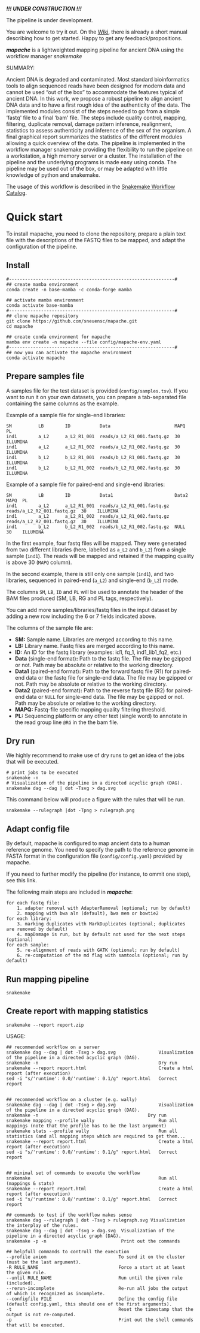 ***!!! UNDER CONSTRUCTION !!!***

The pipeline is under development.

You are welcome to try it out. On the [Wiki](https://github.com/sneuensc/mapache/wiki), there is already a short manual describing how to get started. Happy to get any feedback/propositions.

***mapache*** is a lightweighted mapping pipeline for ancient DNA using the workflow manager *snakemake*

SUMMARY:

Ancient DNA is degraded and contaminated. Most standard bioinformatics tools to align sequenced reads have been designed for modern data and cannot be used “out of the box” to accommodate the features typical of ancient DNA. In this work, we propose a robust pipeline to align ancient DNA data and to have a first rough idea of the authenticity of the data. The implemented modules consist of the steps needed to go from a simple ‘fastq' file to a final ‘bam' file. The steps include quality control, mapping, filtering, duplicate removal, damage pattern inference, realignment, statistics to assess authenticity and inference of the sex of the organism. A final graphical report summarizes the statistics of the different modules allowing a quick overview of the data. The pipeline is implemented in the workflow manager snakemake providing the flexibility to run the pipeline on a workstation, a high memory server or a cluster. The installation of the pipeline and the underlying programs is made easy using conda. The pipeline may be used out of the box, or may be adapted with little knowledge of python and snakemake.

The usage of this workflow is described in the [Snakemake Workflow Catalog](https://snakemake.github.io/snakemake-workflow-catalog/?usage=sneuensc/mapache).


# Quick start
To install mapache, you need to clone the repository, prepare a plain text file with the descriptions of the FASTQ files to be mapped, and adapt the configuration of the pipeline.


## Install

```
#--------------------------------------------------------------#
## create mamba environment
conda create -n base-mamba -c conda-forge mamba

## activate mamba environment
conda activate base-mamba
#--------------------------------------------------------------#
## clone mapache repository
git clone https://github.com/sneuensc/mapache.git
cd mapache

## create conda environment for mapache
mamba env create -n mapache --file config/mapache-env.yaml
#--------------------------------------------------------------#
## now you can activate the mapache environment
conda activate mapache

```

## Prepare samples file

A samples file for the test dataset is provided (`config/samples.tsv`). If you want to run it on your own datasets, you can prepare a tab-separated file containing the same columns as the example.

Example of a sample file for single-end libraries:

```
SM          LB        ID           Data                        MAPQ  PL
ind1        a_L2      a_L2_R1_001  reads/a_L2_R1_001.fastq.gz  30    ILLUMINA
ind1        a_L2      a_L2_R1_002  reads/a_L2_R1_002.fastq.gz  30    ILLUMINA
ind1        b_L2      b_L2_R1_001  reads/b_L2_R1_001.fastq.gz  30    ILLUMINA
ind1        b_L2      b_L2_R1_002  reads/b_L2_R1_002.fastq.gz  30    ILLUMINA
```

Example of a sample file for paired-end and single-end libraries:

```
SM          LB        ID           Data1                       Data2                       MAPQ  PL
ind1        a_L2      a_L2_R1_001  reads/a_L2_R1_001.fastq.gz  reads/a_L2_R2_001.fastq.gz  30    ILLUMINA
ind1        a_L2      a_L2_R1_002  reads/a_L2_R1_002.fastq.gz  reads/a_L2_R2_001.fastq.gz  30    ILLUMINA
ind1        b_L2      b_L2_R1_002  reads/b_L2_R1_002.fastq.gz  NULL                        30    ILLUMINA
```

In the first example, four fastq files will be mapped. They were generated from two different libraries (here, labelled as `a_L2` and `b_L2`) from a single sample (`ind1`). The reads will be mapped and retained if the mapping quality is above 30 (`MAPQ` column).

In the second example, there is still only one sample (`ind1`), and two libraries, sequenced in paired-end (`a_L2`) and single-end (`b_L2`) mode.

The columns `SM`, `LB`, `ID` and `PL` will be used to annotate the header of the BAM files produced (SM, LB, RG and PL tags, respectively). 

You can add more samples/libraries/fastq files in the input dataset by adding a new row including the 6 or 7 fields indicated above.


The columns of the sample file are:
- **SM:** Sample name. Libraries are merged according to this name.
- **LB:** Library name. Fastq files are merged according to this name.
- **ID:** An ID for the fastq library (examples: id1, fq_1, ind1_lib1_fq2, etc.)
- **Data** (single-end format)**:** Path to the fastq file. The file may be gzipped or not. Path may be absolute or relative to the working directory.
- **Data1** (paired-end format)**:** Path to the forward fastq file (R1) for paired-end data or the fastq file for single-end data. The file may be gzipped or not. Path may be absolute or relative to the working directory.
- **Data2** (paired-end format)**:** Path to the reverse fastq file (R2) for paired-end data or `NULL` for single-end data. The file may be gzipped or not. Path may be absolute or relative to the working directory.
- **MAPQ:** Fastq-file specific mapping quality filtering threshold.
- **PL:** Sequencing platform or any other text (single word) to annotate in the read group line `@RG` in the the bam file.



## Dry run
We highly recommend to make use of dry runs to get an idea of the jobs that will be executed.
```
# print jobs to be executed
snakemake -n
# Visualization of the pipeline in a directed acyclic graph (DAG).
snakemake dag --dag | dot -Tsvg > dag.svg               
```

This command below will produce a figure with the rules that will be run. 
```
snakemake --rulegraph |dot -Tpng > rulegraph.png
```


## Adapt config file
By default, mapache is configured to map ancient data to a human reference genome. You need to specify the path to the reference genome in FASTA format in the configuration file (`config/config.yaml`) provided by mapache.

If you need to further modify the pipeline (for instance, to ommit one step), see this link.

The following main steps are included in ***mapache***:

```
for each fastq file:
    1. adapter removal with AdapterRemoval (optional; run by default)
    2. mapping with bwa aln (default), bwa mem or bowtie2
for each library:
    3. marking duplicates with MarkDuplicates (optional; duplicates are removed by default)
    4. mapDamage is run, but by default not used for the next steps (optional)
for each sample:
    5. re-alignment of reads with GATK (optional; run by default)
    6. re-computation of the md flag with samtools (optional; run by default)
```

## Run mapping pipeline 

```
snakemake 
```

## Create report with mapping statistics

```
snakemake --report report.zip
```


USAGE:

```
## recommended workflow on a server
snakemake dag --dag | dot -Tsvg > dag.svg                Visualization of the pipeline in a directed acyclic graph (DAG).
snakemake -n                                             Dry run
snakemake --report report.html                           Create a html report (after execution)
sed -i "s/'runtime': 0.0/'runtime': 0.1/g" report.html   Correct report


## recommended workflow on a cluster (e.g. wally)
snakemake dag --dag | dot -Tsvg > dag.svg                Visualization of the pipeline in a directed acyclic graph (DAG).
snakemake -n 		                                 Dry run
snakemake mapping --profile wally                        Run all mappings (note that the profile has to be the last argument)
snakemake stats --profile wally                          Run all statistics (and all mapping steps which are required to get them...
snakemake --report report.html                           Create a html report (after execution)
sed -i "s/'runtime': 0.0/'runtime': 0.1/g" report.html   Correct report


## minimal set of commands to execute the workflow
snakemake                                                Run all (mappings & stats)
snakemake --report report.html                           Create a html report (after execution)
sed -i "s/'runtime': 0.0/'runtime': 0.1/g" report.html   Correct report

## commands to test if the workflow makes sense
snakemake dag --rulegraph | dot -Tsvg > rulegraph.svg Visualization the interplay of the rules.
snakemake dag --dag | dot -Tsvg > dag.svg  Visualization of the pipeline in a directed acyclic graph (DAG). 
snakemake -p -n                            Print out the commands

## helpfull commands to controll the execution
--profile axiom                           To send it on the cluster (must be the last argument).
-R RULE_NAME                              Force a start at at least the given rule.
--until RULE_NAME                         Run until the given rule (included).
--rerun-incomplete                        Re-run all jobs the output of which is recognized as incomplete.
--configfile FILE                         Define the config file (default config.yaml, this should one of the first arguments).
-t                                        Reset the timestamp that the output is not re-computed.
-p                                        Print out the shell commands that will be executed. 
```
